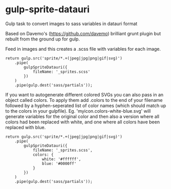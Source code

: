 # gulp-sprite-datauri
Gulp task to convert images to sass variables in datauri format

Based on Davemo's (https://github.com/davemo) brilliant grunt plugin but rebuilt from the ground up for gulp.

Feed in images and this creates a .scss file with variables for each image.

    return gulp.src('sprite/*.+(jpeg|jpg|png|gif|svg)')
        .pipe(
            gulpSpriteDatauri({
                fileName: '_sprites.scss'
            })
        )
        .pipe(gulp.dest('sass/partials'));

If you want to autogenerate different colored SVGs you can also pass in an object called colors. To apply them add .colors to the end of your filename followed by a hyphen-seperated list of color names (which should match up to the colors in your gulpfile). Eg. 'myicon.colors-white-blue.svg' will generate variables for the original color and then also a version where all colors had been replaced with white, and one where all colors have been replaced with blue.

    return gulp.src('sprite/*.+(jpeg|jpg|png|gif|svg)')
        .pipe(
            gulpSpriteDatauri({
                fileName: '_sprites.scss',
                colors: {
                    white: '#ffffff',
                    blue: '#0000ff'
                }
            })
        )
        .pipe(gulp.dest('sass/partials'));